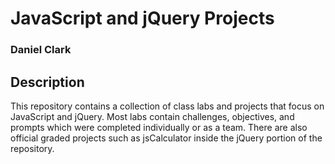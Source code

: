 # JavaScript and jQuery Projects
### Daniel Clark

## Description
This repository contains a collection of class labs and projects that focus on JavaScript and jQuery. Most labs contain challenges, objectives, and prompts which were completed individually or as a team. There are also official graded projects such as jsCalculator inside the jQuery portion of the repository. 
